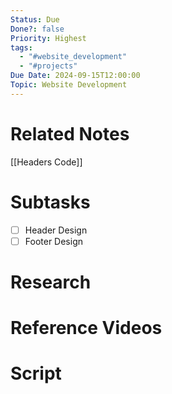 ```yaml
---
Status: Due
Done?: false
Priority: Highest
tags:
  - "#website_development"
  - "#projects"
Due Date: 2024-09-15T12:00:00
Topic: Website Development
---
```


# Related Notes
[[Headers Code]]
# Subtasks
- [ ] Header Design
- [ ] Footer Design
# Research

# Reference Videos

# Script
